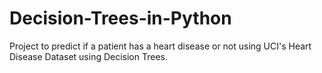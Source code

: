 # Decision-Trees-in-Python
Project to predict if a patient has a heart disease or not using UCI's Heart Disease Dataset using Decision Trees.
